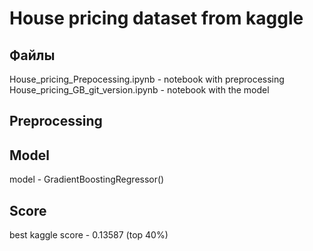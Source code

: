 # House pricing dataset from kaggle
## Файлы
House_pricing_Prepocessing.ipynb - notebook with preprocessing
House_pricing_GB_git_version.ipynb - notebook with the model

## Preprocessing


## Model
model - GradientBoostingRegressor()

## Score
best kaggle score - 0.13587 (top 40%)
